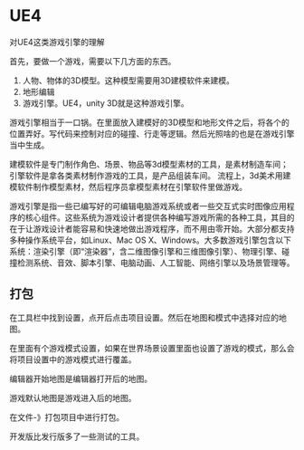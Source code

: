 # UE4

对UE4这类游戏引擎的理解



首先，要做一个游戏，需要以下几方面的东西。

1. 人物、物体的3D模型。这种模型需要用3D建模软件来建模。
2. 地形编辑
3. 游戏引擎。UE4，unity 3D就是这种游戏引擎。

游戏引擎相当于一口锅。在里面放入建模好的3D模型和地形文件之后，将各个的位置弄好。写代码来控制对应的碰撞、行走等逻辑。然后光照啥的也是在游戏引擎当中生成。

建模软件是专门制作角色、场景、物品等3d模型素材的工具，是素材制造车间；引擎软件是拿各类素材制作游戏的工具，是产品组装车间。
流程上，3d美术用建模软件制作模型素材，然后程序员拿模型素材在引擎软件里做游戏。

游戏引擎是指一些已编写好的可编辑电脑游戏系统或者一些交互式实时图像应用程序的核心组件。这些系统为游戏设计者提供各种编写游戏所需的各种工具，其目的在于让游戏设计者能容易和快速地做出游戏程序，而不用由零开始。大部分都支持多种操作系统平台，如Linux、Mac OS X、Windows。大多数游戏引擎包含以下系统：渲染引擎（即“渲染器”，含二维图像引擎和三维图像引擎）、物理引擎、碰撞检测系统、音效、脚本引擎、电脑动画、人工智能、网络引擎以及场景管理等。



## 打包

在工具栏中找到设置，点开后点击项目设置。然后在地图和模式中选择对应的地图。

在里面有个游戏模式设置，如果在世界场景设置里面也设置了游戏的模式，那么会将项目设置中的游戏模式进行覆盖。

编辑器开始地图是编辑器打开后的地图。

游戏默认地图是游戏进入后的地图。



在文件-》打包项目中进行打包。

开发版比发行版多了一些测试的工具。
